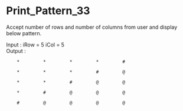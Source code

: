 # Print_Pattern_33

Accept number of rows and number of columns from user and display
below pattern.

Input : iRow = 5	iCol = 5            
Output : 	    
        
        *         *         *         *         #           

        *         *         *         #         @           
        
        *         *         #         @         @           
        
        *         #         @         @         @         
        
        #         @         @         @         @
